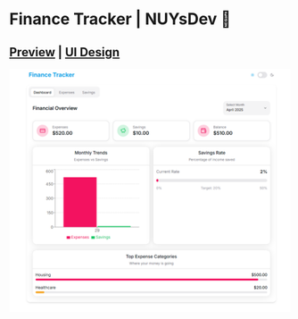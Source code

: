 # Finance Tracker | NUYsDev 🌸
## [Preview](https://rhr3032.github.io/MiNi-Portfolio/) | [UI Design](#)

![preview img](src/assets/preview.png)
